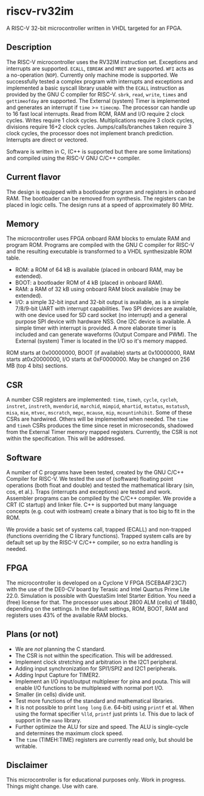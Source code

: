 # riscv-rv32im

A RISC-V 32-bit microcontroller written in VHDL targeted
for an FPGA.

## Description

The RISC-V microcontroller uses the RV32IM instruction set.
Exceptions and interrupts are
supported. `ECALL`, `EBREAK` and `MRET` are supported. `WFI` acts as a
no-operation (`NOP`). Currently only machine
mode is supported. We successfully tested a complex program with interrupts
and exceptions and implemented a basic syscall library usable with
the `ECALL` instruction as provided by the GNU C compiler for RISC-V.
`sbrk`, `read`, `write`, `times` and `gettimeofday` are
supported. The External (system) Timer is implemented and
generates an interrupt if `time` >= `timecmp`.
The processor can handle up to 16 fast local
interrupts. Read from ROM, RAM and I/O require
2 clock cycles. Writes require 1 clock cycles. Multiplications require
3 clock cycles, divisions require 16+2 clock cycles. Jumps/calls/branches
taken require 3 clock cycles, the processor does not implement branch
prediction. Interrupts are direct or vectored.

Software is written in C, (C++ is supported but there are some limitations)
and compiled using the RISC-V GNU C/C++ compiler.

## Current flavor

The design is equipped with a bootloader program and registers in onboard RAM.
The bootloader can be removed from synthesis. The registers can be placed in
logic cells. The design runs at a speed of approximately 80 MHz.
 
## Memory

The microcontroller uses FPGA onboard RAM blocks to emulate RAM and program ROM.
Programs are compiled with the GNU C compiler for RISC-V and the resulting
executable is transformed to a VHDL synthesizable ROM table.

* ROM: a ROM of 64 kB is available (placed in onboard RAM, may be extended).
* BOOT: a bootloader ROM of 4 kB (placed in onboard RAM).
* RAM: a RAM of 32 kB using onboard RAM block available (may be extended).
* I/O: a simple 32-bit input and 32-bit output is available, as
is a simple 7/8/9-bit UART with interrupt capabilities. Two SPI devices are
available, with one device used for SD card socket (no interrupt) and a
general purpose SPI device with hardware NSS. One I2C device is
available. A simple timer
with interrupt is provided. A more elaborate timer is included and can
generate waveforms (Output Compare and PWM). The External (system) Timer is
located in the I/O so it's memory mapped.

ROM starts at 0x00000000, BOOT (if available) starts at 0x10000000,
RAM starts at0x20000000, I/O starts at 0xF0000000. May be changed
on 256 MB (top 4 bits) sections.

## CSR

A number CSR registers are implemented: `time`, `timeh`, `cycle`, `cycleh`,
`instret`, `instreth`, `mvendorid`, `marchid`, `mimpid`, `mhartid`, `mstatus`,
`mstatush`, `misa`, `mie`, `mtvec`, `mscratch`, `mepc`, `mcause`, `mip`, `mcountinhibit`. Some of
these CSRs are hardwired. Others will be implemented when needed.
The `time` and `timeh` CSRs produces the time since reset in microseconds,
shadowed from the External Timer memory mapped registers. Currently, the CSR is not within the specification. This will be addressed.

## Software

A number of C programs have been tested, created by the GNU C/C++ Compiler for
RISC-V. We tested the use of (software) floating point operations (both
float and double) and tested the mathematical library (sin, cos, et al.).
Traps (interrupts and exceptions) are tested and work.
Assembler programs can be compiled by the C/C++ compiler. We provide a CRT
(C startup) and linker file. C++ is supported but many language concepts
(e.g. cout with iostream) create a binary that is too big to fit in the
ROM.

We provide a basic set of systems call, trapped (ECALL) and non-trapped
(functions overriding the C library functions). Trapped system calls
are by default set up by the RISC-V C/C++ compiler, so no extra handling
is needed.

## FPGA

The microcontroller is developed on a Cyclone V FPGA (5CEBA4F23C7)
with the use of the DE0-CV board by Terasic and Intel Quartus Prime
Lite 22.0. Simulation is possible with QuestaSim Intel Starter Edition.
You need a (free) license for that. The processor uses about
2800 ALM (cells) of 18480, depending on the settings. In the default
settings, ROM, BOOT, RAM and registers uses 43% of the available RAM blocks.

## Plans (or not)

* We are *not* planning the C standard.
* The CSR is not within the specification. This will be addressed.
* Implement clock stretching and arbitration in the I2C1 peripheral.
* Adding input synchronization for SPI1/SPI2 and I2C1 peripherals.
* Adding Input Capture for TIMER2.
* Implement an I/O input/output multiplexer for pina and pouta. This will enable I/O functions to be multiplexed with normal port I/O.
* Smaller (in cells) divide unit.
* Test more functions of the standard and mathematical libraries.
* It is not possible to print `long long` (i.e. 64-bit) using `printf` et al. When using the format specifier `%lld`, `printf` just prints `ld`. This due to lack of support in the `nano` library.
* Further optimize the ALU for size and speed. The ALU is single-cycle and determines the maximum clock speed.
* The `time` (TIMEH:TIME) registers are currently read only, but should be writable.

## Disclaimer

This microcontroller is for educational purposes only.
Work in progress. Things might change. Use with care.

